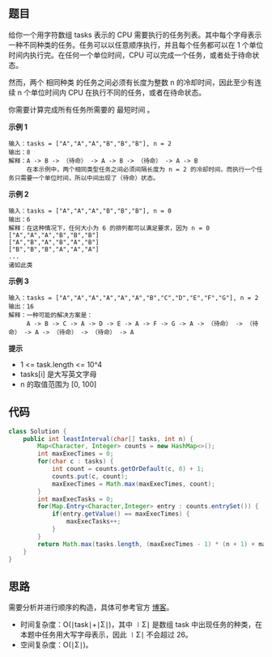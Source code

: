 ## 题目
给你一个用字符数组 tasks 表示的 CPU 需要执行的任务列表。其中每个字母表示一种不同种类的任务。任务可以以任意顺序执行，并且每个任务都可以在 1 个单位时间内执行完。在任何一个单位时间，CPU 可以完成一个任务，或者处于待命状态。

然而，两个 相同种类 的任务之间必须有长度为整数 n 的冷却时间，因此至少有连续 n 个单位时间内 CPU 在执行不同的任务，或者在待命状态。

你需要计算完成所有任务所需要的 最短时间 。

**示例 1**
```
输入：tasks = ["A","A","A","B","B","B"], n = 2
输出：8
解释：A -> B -> （待命） -> A -> B -> （待命） -> A -> B
     在本示例中，两个相同类型任务之间必须间隔长度为 n = 2 的冷却时间，而执行一个任务只需要一个单位时间，所以中间出现了（待命）状态。 
```

**示例 2**
```
输入：tasks = ["A","A","A","B","B","B"], n = 0
输出：6
解释：在这种情况下，任何大小为 6 的排列都可以满足要求，因为 n = 0
["A","A","A","B","B","B"]
["A","B","A","B","A","B"]
["B","B","B","A","A","A"]
...
诸如此类
```

**示例 3**
```
输入：tasks = ["A","A","A","A","A","A","B","C","D","E","F","G"], n = 2
输出：16
解释：一种可能的解决方案是：
     A -> B -> C -> A -> D -> E -> A -> F -> G -> A -> （待命） -> （待命） -> A -> （待命） -> （待命） -> A
```

**提示**
* 1 <= task.length <= 10^4
* tasks[i] 是大写英文字母
* n 的取值范围为 [0, 100]

## 代码
```Java
class Solution {
    public int leastInterval(char[] tasks, int n) {
        Map<Character, Integer> counts = new HashMap<>();
        int maxExecTimes = 0;
        for(char c : tasks) {
            int count = counts.getOrDefault(c, 0) + 1;
            counts.put(c, count);
            maxExecTimes = Math.max(maxExecTimes, count);
        }
        int maxExecTasks = 0;
        for(Map.Entry<Character,Integer> entry : counts.entrySet()) {
            if(entry.getValue() == maxExecTimes) {
                maxExecTasks++;
            }
        }
        return Math.max(tasks.length, (maxExecTimes - 1) * (n + 1) + maxExecTasks);
    }
}
```
## 思路

需要分析并进行顺序的构造，具体可参考官方 [博客](https://leetcode.cn/problems/task-scheduler/solution/ren-wu-diao-du-qi-by-leetcode-solution-ur9w/)。

* 时间复杂度：O(∣task∣+∣Σ∣)，其中 ∣Σ∣ 是数组 task 中出现任务的种类，在本题中任务用大写字母表示，因此 ∣Σ∣ 不会超过 26。
* 空间复杂度：O(∣Σ∣)。